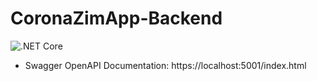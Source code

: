 # CoronaZimApp-Backend

![.NET Core](https://github.com/Chitova263/CoronaZimApp-Backend/workflows/.NET%20Core/badge.svg)

- Swagger OpenAPI Documentation: https://localhost:5001/index.html
